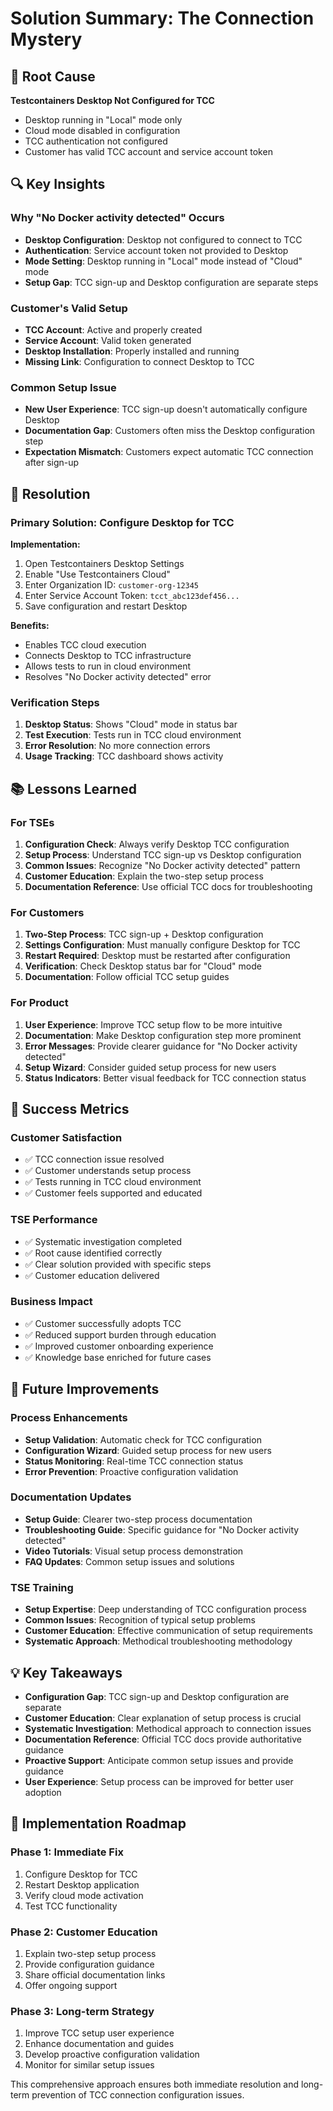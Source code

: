 # Solution Summary: The Connection Mystery

## 🎯 Root Cause
**Testcontainers Desktop Not Configured for TCC**
- Desktop running in "Local" mode only
- Cloud mode disabled in configuration
- TCC authentication not configured
- Customer has valid TCC account and service account token

## 🔍 Key Insights

### Why "No Docker activity detected" Occurs
- **Desktop Configuration**: Desktop not configured to connect to TCC
- **Authentication**: Service account token not provided to Desktop
- **Mode Setting**: Desktop running in "Local" mode instead of "Cloud" mode
- **Setup Gap**: TCC sign-up and Desktop configuration are separate steps

### Customer's Valid Setup
- **TCC Account**: Active and properly created
- **Service Account**: Valid token generated
- **Desktop Installation**: Properly installed and running
- **Missing Link**: Configuration to connect Desktop to TCC

### Common Setup Issue
- **New User Experience**: TCC sign-up doesn't automatically configure Desktop
- **Documentation Gap**: Customers often miss the Desktop configuration step
- **Expectation Mismatch**: Customers expect automatic TCC connection after sign-up

## 🚀 Resolution

### Primary Solution: Configure Desktop for TCC
**Implementation:**
1. Open Testcontainers Desktop Settings
2. Enable "Use Testcontainers Cloud"
3. Enter Organization ID: `customer-org-12345`
4. Enter Service Account Token: `tcct_abc123def456...`
5. Save configuration and restart Desktop

**Benefits:**
- Enables TCC cloud execution
- Connects Desktop to TCC infrastructure
- Allows tests to run in cloud environment
- Resolves "No Docker activity detected" error

### Verification Steps
1. **Desktop Status**: Shows "Cloud" mode in status bar
2. **Test Execution**: Tests run in TCC cloud environment
3. **Error Resolution**: No more connection errors
4. **Usage Tracking**: TCC dashboard shows activity

## 📚 Lessons Learned

### For TSEs
1. **Configuration Check**: Always verify Desktop TCC configuration
2. **Setup Process**: Understand TCC sign-up vs Desktop configuration
3. **Common Issues**: Recognize "No Docker activity detected" pattern
4. **Customer Education**: Explain the two-step setup process
5. **Documentation Reference**: Use official TCC docs for troubleshooting

### For Customers
1. **Two-Step Process**: TCC sign-up + Desktop configuration
2. **Settings Configuration**: Must manually configure Desktop for TCC
3. **Restart Required**: Desktop must be restarted after configuration
4. **Verification**: Check Desktop status bar for "Cloud" mode
5. **Documentation**: Follow official TCC setup guides

### For Product
1. **User Experience**: Improve TCC setup flow to be more intuitive
2. **Documentation**: Make Desktop configuration step more prominent
3. **Error Messages**: Provide clearer guidance for "No Docker activity detected"
4. **Setup Wizard**: Consider guided setup process for new users
5. **Status Indicators**: Better visual feedback for TCC connection status

## 🎯 Success Metrics

### Customer Satisfaction
- ✅ TCC connection issue resolved
- ✅ Customer understands setup process
- ✅ Tests running in TCC cloud environment
- ✅ Customer feels supported and educated

### TSE Performance
- ✅ Systematic investigation completed
- ✅ Root cause identified correctly
- ✅ Clear solution provided with specific steps
- ✅ Customer education delivered

### Business Impact
- ✅ Customer successfully adopts TCC
- ✅ Reduced support burden through education
- ✅ Improved customer onboarding experience
- ✅ Knowledge base enriched for future cases

## 🔄 Future Improvements

### Process Enhancements
- **Setup Validation**: Automatic check for TCC configuration
- **Configuration Wizard**: Guided setup process for new users
- **Status Monitoring**: Real-time TCC connection status
- **Error Prevention**: Proactive configuration validation

### Documentation Updates
- **Setup Guide**: Clearer two-step process documentation
- **Troubleshooting Guide**: Specific guidance for "No Docker activity detected"
- **Video Tutorials**: Visual setup process demonstration
- **FAQ Updates**: Common setup issues and solutions

### TSE Training
- **Setup Expertise**: Deep understanding of TCC configuration process
- **Common Issues**: Recognition of typical setup problems
- **Customer Education**: Effective communication of setup requirements
- **Systematic Approach**: Methodical troubleshooting methodology

## 💡 Key Takeaways

- **Configuration Gap**: TCC sign-up and Desktop configuration are separate
- **Customer Education**: Clear explanation of setup process is crucial
- **Systematic Investigation**: Methodical approach to connection issues
- **Documentation Reference**: Official TCC docs provide authoritative guidance
- **Proactive Support**: Anticipate common setup issues and provide guidance
- **User Experience**: Setup process can be improved for better user adoption

## 🚀 Implementation Roadmap

### Phase 1: Immediate Fix
1. Configure Desktop for TCC
2. Restart Desktop application
3. Verify cloud mode activation
4. Test TCC functionality

### Phase 2: Customer Education
1. Explain two-step setup process
2. Provide configuration guidance
3. Share official documentation links
4. Offer ongoing support

### Phase 3: Long-term Strategy
1. Improve TCC setup user experience
2. Enhance documentation and guides
3. Develop proactive configuration validation
4. Monitor for similar setup issues

This comprehensive approach ensures both immediate resolution and long-term prevention of TCC connection configuration issues.

